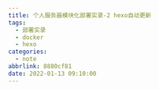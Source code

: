 ```yaml
---
title: 个人服务器模块化部署实录-2 hexo自动更新
tags:
  - 部署实录
  - docker
  - hexo
categories:
  - note
abbrlink: 8880cf81
date: 2022-01-13 09:10:00
---
```

